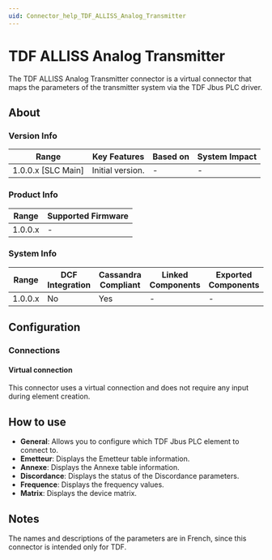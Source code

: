 ```yaml
---
uid: Connector_help_TDF_ALLISS_Analog_Transmitter
---
```


# TDF ALLISS Analog Transmitter

The TDF ALLISS Analog Transmitter connector is a virtual connector that maps the parameters of the transmitter system via the TDF Jbus PLC driver.

## About

### Version Info

| **Range**            | **Key Features** | **Based on** | **System Impact** |
|----------------------|------------------|--------------|-------------------|
| 1.0.0.x \[SLC Main\] | Initial version. | \-           | \-                |

### Product Info

| **Range** | **Supported Firmware** |
|-----------|------------------------|
| 1.0.0.x   | \-                     |

### System Info

| **Range** | **DCF Integration** | **Cassandra Compliant** | **Linked Components** | **Exported Components** |
|-----------|---------------------|-------------------------|-----------------------|-------------------------|
| 1.0.0.x   | No                  | Yes                     | \-                    | \-                      |

## Configuration

### Connections

#### Virtual connection

This connector uses a virtual connection and does not require any input during element creation.

## How to use

- **General**: Allows you to configure which TDF Jbus PLC element to connect to.
- **Emetteur**: Displays the Emetteur table information.
- **Annexe**: Displays the Annexe table information.
- **Discordance**: Displays the status of the Discordance parameters.
- **Frequence**: Displays the frequency values.
- **Matrix**: Displays the device matrix.

## Notes

The names and descriptions of the parameters are in French, since this connector is intended only for TDF.
